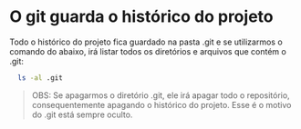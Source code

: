 # O git guarda o histórico do projeto

Todo o histórico do projeto fica guardado na pasta .git e se utilizarmos o comando do abaixo, irá listar todos os diretórios e arquivos que contém o .git:

```bash
  ls -al .git
```

> OBS: Se apagarmos o diretório .git, ele irá apagar todo o repositório, consequentemente apagando o histórico do projeto. Esse é o motivo do .git está sempre oculto.
